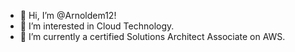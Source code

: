 - 👋 Hi, I’m @Arnoldem12!
- 👀 I’m interested in Cloud Technology.
- 🌱 I’m currently a certified Solutions Architect Associate on AWS.

<!---
Arnoldem12/Arnoldem12 is a ✨ special ✨ repository because its `README.md` (this file) appears on your GitHub profile.
You can click the Preview link to take a look at your changes.
--->
